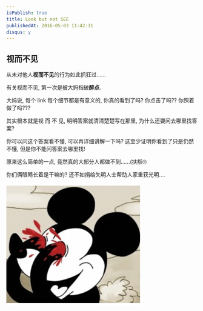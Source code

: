 ```yaml
---
isPublish: true
title: Look but not SEE
publishedAt: 2016-05-03 11:42:31
disqus: y
---
```


## 视而不见

从未对他人**视而不见**的行为如此抓狂过......

有关视而不见, 第一次是被大妈指破**醉点**.

大妈说, 每个 link 每个细节都是有意义的, 你真的看到了吗? 你点击了吗?? 你照着做了吗???

其实根本就是视 而 不 见, 明明答案就清清楚楚写在那里, 为什么还要问去哪里找答案?

你可以问这个答案看不懂, 可以再详细讲解一下吗? 这至少证明你看到了只是仍然不懂, 但是你不能问答案去哪里找!

原来这么简单的一点, 竟然真的大部分人都做不到......(扶额🙄

你们俩眼睛长着是干嘛的? 还不如捐给失明人士帮助人家重获光明....

![](../../assets/images/blind.gif)
